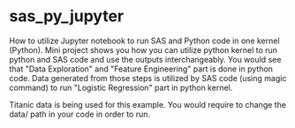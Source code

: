 # sas_py_jupyter
How to utilize Jupyter notebook to run SAS and Python code in one kernel (Python).
Mini project shows you how you can utilize python kernel to run python and SAS code and use the outputs interchangeably. 
You would see that "Data Exploration" and "Feature Engineering" part is done in python code. Data generated from those steps is utilized by SAS code (using magic command) to run "Logistic Regression" part in python kernel.

Titanic data is being used for this example. You would require to change the data/ path in your code in order to run.
